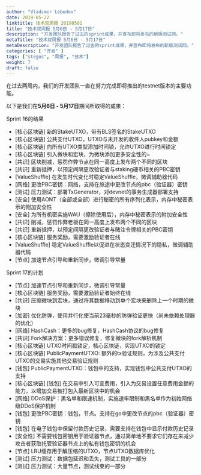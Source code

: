 ```yaml
---
author: "Vladimir Lebedev"
date: 2019-05-22
linktitle: 技术双周报 20190501
title: "技术双周报 5月6日 - 5月17日"
description: "开发团队报告了过去的sprint成果，并宣布即将发布的新版测试网。"
metaTitle: "技术双周报 5月6日 - 5月17日"
metaDescription: "开发团队报告了过去的sprint成果，并宣布即将发布的新版测试网。"
categories: [ "开发" ]
tags: ["stegos", "周报", "技术"]
weight: 7
draft: false
---
```


在过去两周内，我们的开发团队一直在努力完成即将推出的testnet版本的主要功能。

以下是我们在**5月6日 - 5月17日**期间所取得的成果：

Sprint 16的结果

- [核心区块链] 新的StakeUTXO，带有BLS签名的StakeUTXO
- [核心区块链] 公共支付UTXO，UTXO与未开发的收件人pubkey和金额
- [核心区块链] 向所有UTXO类型添加时间锁，允许UTXO进行时间锁定
- [核心区块链] 引入微块和宏块，为微块添加更多安全性的=
- [共识] 区块削减，惩罚作弊节点在同一高度上发布两个不同的区块
- [共识] 重新抵押，以预定间隔更改验证者与staking硬币相关的PBC密钥
- [ValueShuffle] 在发生时代变化时稳定ValueShuffle，微调辅助器代码
- [网络] 更改PBC密钥：网络，支持在旅途中更改节点的pbc（验证器）密钥
- [测试] 压力测试：部署TxGenerator，对devnet的事务生成器部署支持
- [安全] 使用AONT（全部或全部）进行秘密的所有序列化表示，内存中秘密表示的附加安全性
- [安全] 为所有机密实施WAU（擦除使用后），内存中秘密表示的附加安全性
- [共识] 削减，惩罚作弊老板在同一高度上发布两个不同的区块
- [共识] 重新抵押，以预定间隔更改验证者与赌注令牌相关的PBC密钥
- [核心区块链] 服务奖励，需要激励验证者在线
- [ValueShuffle] 稳定ValueShuffle以促进在状态变迁情况下的隐私，微调辅助器代码
- [节点] 加速节点引导和重新同步，微调引导常量


Sprint 17的计划

- [节点] 加速节点引导和重新同步，微调引导常量
- [核心区块链] 服务奖励，需要激励验证者始终在线
- [共识] 压缩微块到宏块，通过将其数据移动到单个宏块来删除上一个时期的微块
- [加密] 优化防弹，使用并行化使当前23毫秒的防弹验证更快（尚未依赖处理器的优化）
- [网络] HashCash：更多的bug修复，HashCash协议的bug修复
- [共识] Fork解决方案：更多错误修复，修复微块的fork解析机制
- [核心区块链] UTXO时间戳锁定，核心区块链，实现UTXO的锁定
- [核心区块链] PublicPaymentUTXO: 额外的tx验证规则，为涉及公共支付UTXO的交易实施其他交易验证规则
- [钱包] PublicPaymentUTXO：钱包中的支持，实现钱包中公共支付UTXO的支持
- [核心区块链] [钱包] 在交易中引入可变费用，引入为交易设置任意费用金额的能力，以增加交易被打包入最新区块中的机会
- [网络] DDoS保护：黑名单和限速机制，实施速率限制和黑名单作为初始网络级DDoS保护机制
- [钱包] 更改PBC密钥：钱包，节点。支持在go中更改节点的pbc（验证器）密钥
- [钱包] 在电子钱包中保留付款历史记录，需要支持在钱包中显示付款历史记录
- [安全性] 不需要钱包密钥用于验证器节点，通过简单地不要求它们存在来减少攻击者获取托管验证器节点上的私有钱包密钥的机会
- [节点] LRU缓存用于解压缩的UTXO，节点UTXO数据库优化
- [测试] 压力测试：数据包延迟和丢失，测试工具的一部分
- [测试] 压力测试：大量节点，测试线束的一部分
